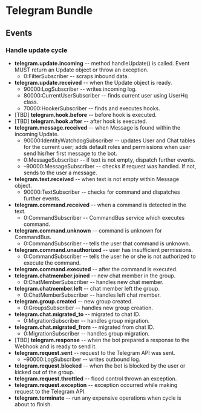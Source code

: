 # Telegram Bundle
## Events
### Handle update cycle
  * **telegram.update.incoming** -- method handleUpdate() is called. 
  Event MUST return an Update object or throw an exception.
    * 0:FilterSubscriber -- scraps inbound data.
  * **telegram.update.received** -- when the Update object is ready.
    * 90000:LogSubscriber -- writes incoming log.
    * 80000:CurrentUserSubscriber -- finds current user using 
    UserHq class.
    * 70000:HookerSubscriber -- finds and executes hooks.
  * [TBD] **telegram.hook.before** -- before hook is executed.
  * [TBD] **telegram.hook.after** -- after hook is executed.
  * **telegram.message.received** -- when Message is found within the incoming Update.
    * 90000:IdentityWatchdogSubscriber -- updates User and Chat tables for the current user;
    adds default roles and permissions when user send his/her first message to the bot.
    * 0:MessageSubscriber -- if text is not empty, dispatch further events.
    * –90000:MessageSubscriber -- checks if request was handled. If not, sends to the user a message.
  * **telegram.text.received** -- when text is not empty within Message object.
    * 90000:TextSubscriber -- checks for command and dispatches further events. 
  * **telegram.command.received** -- when a command is detected in the text.
    * 0:CommandSubscriber -- CommandBus service which executes command.
  * **telegram.command.unknown** -- command is unknown for CommandBus.
    * 0:CommandSubscriber -- tells the user that command is unknown.
  * **telegram.command.unauthorized** -- user has insufficient permissions.
    * 0:CommandSubscriber -- tells the user he or she is not authorized to execute the command.
  * **telegram.command.executed** -- after the command is executed.
  * **telegram.chatmember.joined** -- new chat member in the group.
    * 0:ChatMemberSubscriber -- handles new chat member.
  * **telegram.chatmember.left** -- chat member left the group.
    * 0:ChatMemberSubscriber -- handles left chat member.
  * **telegram.group.created** -- new group created.
    * 0:GroupsSubscriber -- handles new group creation.
  * **telegram.chat.migrated_to** -- migrated to chat ID.
    * 0:MigrationSubscriber -- handles group migration.
  * **telegram.chat.migrated_from** -- migrated from chat ID.
    * 0:MigrationSubscriber -- handles group migration.
  * [TBD] **telegram.response** -- when the bot prepared a response to the Webhook and is ready to send it.
  * **telegram.request.sent** -- request to the Telegram API was sent.
     * –90000:LogSubscriber -- writes outbound log.
  * **telegram.request.blocked** -- when the bot is blocked by the user or kicked out of the group.
  * **telegram.request.throttled** -- flood control thrown an exception.
  * **telegram.request.exception** -- exception occurred while making request to the Telegram API.
  * **telegram.terminate** -- run any expensive operations when cycle is about to finish.
    
    